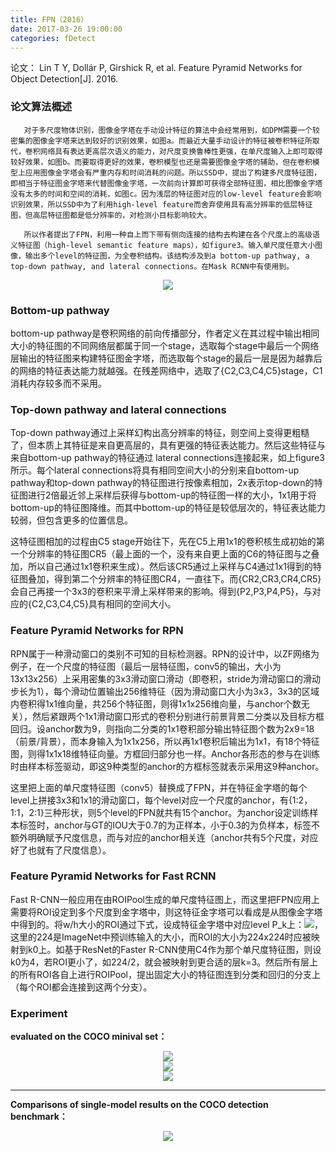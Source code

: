```yaml
---
title: FPN（2016）
date: 2017-03-26 19:00:00
categories: fDetect
---
```


<script type="text/javascript" src="http://cdn.mathjax.org/mathjax/latest/MathJax.js?config=default"></script>

论文： Lin T Y, Dollár P, Girshick R, et al. Feature Pyramid Networks for Object Detection[J]. 2016.

### 论文算法概述

       对于多尺度物体识别，图像金字塔在手动设计特征的算法中会经常用到，如DPM需要一个较密集的图像金字塔来达到较好的识别效果，如图a。而最近大量手动设计的特征被卷积特征所取代，卷积网络具有表达更高层次语义的能力，对尺度变换鲁棒性更强，在单尺度输入上即可取得较好效果，如图b。而要取得更好的效果，卷积模型也还是需要图像金字塔的辅助，但在卷积模型上应用图像金字塔会有严重内存和时间消耗的问题。所以SSD中，提出了构建多尺度特征图，即相当于特征图金字塔来代替图像金字塔，一次前向计算即可获得全部特征图，相比图像金字塔没有太多的时间和空间的消耗，如图c。因为浅层的特征图对应的low-level feature会影响识别效果，所以SSD中为了利用high-level feature而舍弃使用具有高分辨率的低层特征图，但高层特征图都是低分辨率的，对检测小目标影响较大。

	   所以作者提出了FPN，利用一种自上而下带有侧向连接的结构去构建在各个尺度上的高级语义特征图（high-level semantic feature maps），如figure3。输入单尺度任意大小图像，输出多个level的特征图，为全卷积结构。该结构涉及到a bottom-up pathway, a top-down pathway, and lateral connections。在Mask RCNN中有使用到。

<center><img src="{{ site.baseurl }}/images/pdDetect/fpn1.png"></center>

### Bottom-up pathway

   bottom-up pathway是卷积网络的前向传播部分，作者定义在其过程中输出相同大小的特征图的不同网络层都属于同一个stage，选取每个stage中最后一个网络层输出的特征图来构建特征图金字塔，而选取每个stage的最后一层是因为越靠后的网络的特征表达能力就越强。在残差网络中，选取了{C2,C3,C4,C5}stage，C1消耗内存较多而不采用。
 
### Top-down pathway and lateral connections
 
   Top-down pathway通过上采样幻构出高分辨率的特征，则空间上变得更粗糙了，但本质上其特征是来自更高层的，具有更强的特征表达能力。然后这些特征与来自bottom-up pathway的特征通过 lateral connections连接起来，如上figure3所示。每个lateral connections将具有相同空间大小的分别来自bottom-up pathway和top-down pathway的特征图进行按像素相加，2x表示top-down的特征图进行2倍最近邻上采样后获得与bottom-up的特征图一样的大小，1x1用于将bottom-up的特征图降维。而其中bottom-up的特征是较低层次的，特征表达能力较弱，但包含更多的位置信息。

   这特征图相加的过程由C5 stage开始往下，先在C5上用1x1的卷积核生成初始的第一个分辨率的特征图CR5（最上面的一个，没有来自更上面的C6的特征图与之叠加，所以自己通过1x1卷积来生成）。然后该CR5通过上采样与C4通过1x1得到的特征图叠加，得到第二个分辨率的特征图CR4，一直往下。而{CR2,CR3,CR4,CR5}会自己再接一个3x3的卷积来平滑上采样带来的影响。得到{P2,P3,P4,P5}，与对应的{C2,C3,C4,C5}具有相同的空间大小。
   
### Feature Pyramid Networks for RPN

   RPN属于一种滑动窗口的类别不可知的目标检测器。RPN的设计中，以ZF网络为例子，在一个尺度的特征图（最后一层特征图，conv5的输出，大小为13x13x256）上采用密集的3x3滑动窗口滑动（即卷积，stride为滑动窗口的滑动步长为1），每个滑动位置输出256维特征（因为滑动窗口大小为3x3，3x3的区域内卷积得1x1维向量，共256个特征图，则得1x1x256维向量，与anchor个数无关），然后紧跟两个1x1滑动窗口形式的卷积分别进行前景背景二分类以及目标方框回归。设anchor数为9，则指向二分类的1x1卷积部分输出特征图个数为2x9=18（前景/背景），而本身输入为1x1x256，所以再1x1卷积后输出为1x1，有18个特征图，则得1x1x18维特征向量。方框回归部分也一样。Anchor各形态的参与在训练时由样本标签驱动，即这9种类型的anchor的方框标签就表示采用这9种anchor。

   这里把上面的单尺度特征图（conv5）替换成了FPN，并在特征金字塔的每个level上拼接3x3和1x1的滑动窗口，每个level对应一个尺度的anchor，有{1:2，1:1，2:1}三种形状，则5个level的FPN就共有15个anchor。为anchor设定训练样本标签时，anchor与GT的IOU大于0.7的为正样本，小于0.3的为负样本，标签不额外明确赋予尺度信息，而与对应的anchor相关连（anchor共有5个尺度，对应好了也就有了尺度信息）。
   
### Feature Pyramid Networks for Fast RCNN

   Fast R-CNN一般应用在由ROIPool生成的单尺度特征图上，而这里把FPN应用上需要将ROI设定到多个尺度到金字塔中，则这特征金字塔可以看成是从图像金字塔中得到的。将w/h大小的ROI通过下式，设成特征金字塔中对应level P_k上：<img src="{{ site.baseurl }}/images/pdDetect/fpn2.png">，这里的224是ImageNet中预训练输入的大小，而ROI的大小为224x224时应被映射到k0上。如基于ResNet的Faster R-CNN使用C4作为那个单尺度特征图，则设k0为4，若ROI更小了，如224/2，就会被映射到更合适的层k=3。然后所有层上的所有ROI各自上进行ROIPool，提出固定大小的特征图连到分类和回归的分支上（每个ROI都会连接到这两个分支）。
   
### Experiment

   <strong>evaluated on the COCO minival set：</strong>
   
   <center><img src="{{ site.baseurl }}/images/pdDetect/fpn3.png"></center>
   
   <center><img src="{{ site.baseurl }}/images/pdDetect/fpn4.png"></center>
   
   <center><img src="{{ site.baseurl }}/images/pdDetect/fpn5.png"></center>
   
   ------
   
   <strong>Comparisons of single-model results on the COCO detection benchmark：</strong>
   
   <center><img src="{{ site.baseurl }}/images/pdDetect/fpn6.png"></center>
   




